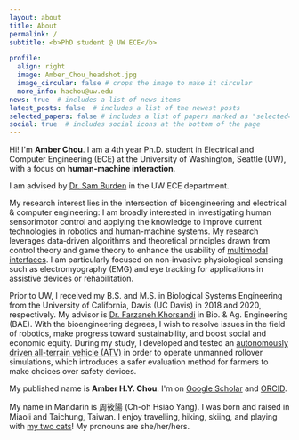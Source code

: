 ```yaml
---
layout: about
title: About
permalink: /
subtitle: <b>PhD student @ UW ECE</b>

profile:
  align: right
  image: Amber_Chou_headshot.jpg
  image_circular: false # crops the image to make it circular
  more_info: hachou@uw.edu
news: true  # includes a list of news items
latest_posts: false  # includes a list of the newest posts
selected_papers: false # includes a list of papers marked as "selected={true}"
social: true  # includes social icons at the bottom of the page
---
```


<p>Hi! I'm <b>Amber Chou</b>. I am a 4th year Ph.D. student in Electrical and Computer Engineering (ECE) at the University of Washington, Seattle (UW), with a focus on <b>human-machine interaction</b>. 

<p>I am advised by <a href="https://faculty.washington.edu/sburden/bio/">Dr. Sam Burden</a> in the UW ECE department. 

<p>My research interest lies in the intersection of bioengineering and electrical & computer engineering: I am broadly interested in investigating human sensorimotor control and applying the knowledge to improve current technologies in robotics and human-machine systems. My research leverages data‐driven algorithms and theoretical principles drawn from control theory and game theory to enhance the usability of <a href="https://www.sciencedirect.com/science/article/pii/S2405896323001210?via%3Dihub">multimodal interfaces</a>. I am particularly focused on non‐invasive physiological sensing such as electromyography (EMG) and eye tracking for applications in assistive devices or rehabilitation.

<!-- my Ph.D. research leverages theoretical techniques from control theory and game theory and data-driven algorithms to synthesize interfaces that have multiple modalities and can adapt to users. This synthesis of knowledge and expertise is aimed at advancing the usability of multimodal interfaces, particularly through non‐invasive physiological sensing for neurorehabilitation. -->

<!-- improving the accessibility, robustness, and usability of human-machine interfaces --></p>
<p>Prior to UW, I received my B.S. and M.S. in Biological Systems Engineering from the University of California, Davis (UC Davis) in 2018 and 2020, respectively. My advisor is <a href="https://bae.ucdavis.edu/people/farzaneh-khorsandi">Dr. Farzaneh Khorsandi</a> in Bio. & Ag. Engineering (BAE). With the bioengineering degrees, I wish to resolve issues in the field of robotics, make progress toward sustainability, and boost social and economic equity. During my study, I developed and tested an <a href="https://www.sciencedirect.com/science/article/pii/S0168169922000527?via%3Dihub">autonomously driven all-terrain vehicle (ATV)</a> in order to operate unmanned rollover simulations, which introduces a safer evaluation method for farmers to make choices over safety devices.</p>
<p>My published name is <b>Amber H.Y. Chou</b>. I'm on <a href="https://scholar.google.com/citations?hl=en&user=7CyqZxIAAAAJ">Google Scholar</a> and <a href="https://orcid.org/0000-0003-1965-148X">ORCID</a>.</p>
<p>My name in Mandarin is 周筱陽 (Ch-oh Hsiao Yang). I was born and raised in Miaoli and Taichung, Taiwan. I enjoy travelling, hiking, skiing, and playing with <a href="https://www.instagram.com/choutingers_cats/?hl=en">my two cats</a>! My pronouns are she/her/hers.</p>
<!-- As an engineer, I believe that resolving human-related issues is one of the most direct ways to fulfill my goal of making a change in society. With the bioengineering degree, my passions are resolving issues in the field of robotics, making progress towards sustainability, and boosting social and economic equity. My long-term career goal is to become an experienced engineer in robotic fields such as autonomous automobile or bio-robotics, with a proficiency in project management. -->

